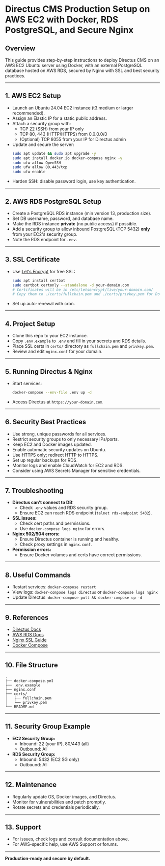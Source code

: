 # Directus CMS Production Setup on AWS EC2 with Docker, RDS PostgreSQL, and Secure Nginx

## Overview
This guide provides step-by-step instructions to deploy Directus CMS on an AWS EC2 Ubuntu server using Docker, with an external PostgreSQL database hosted on AWS RDS, secured by Nginx with SSL and best security practices.

---

## 1. AWS EC2 Setup
- Launch an Ubuntu 24.04 EC2 instance (t3.medium or larger recommended).
- Assign an Elastic IP for a static public address.
- Attach a security group with:
  - TCP 22 (SSH) from your IP only
  - TCP 80, 443 (HTTP/HTTPS) from 0.0.0.0/0
  - (Optional) TCP 8055 from your IP for Directus admin
- Update and secure the server:
  ```bash
  sudo apt update && sudo apt upgrade -y
  sudo apt install docker.io docker-compose nginx -y
  sudo ufw allow OpenSSH
  sudo ufw allow 80,443/tcp
  sudo ufw enable
  ```
- Harden SSH: disable password login, use key authentication.

---

## 2. AWS RDS PostgreSQL Setup
- Create a PostgreSQL RDS instance (min version 13, production size).
- Set DB username, password, and database name.
- Make the RDS instance **private** (no public access) if possible.
- Add a security group to allow inbound PostgreSQL (TCP 5432) **only** from your EC2's security group.
- Note the RDS endpoint for `.env`.

---

## 3. SSL Certificate
- Use [Let's Encrypt](https://letsencrypt.org/) for free SSL:
  ```bash
  sudo apt install certbot
  sudo certbot certonly --standalone -d your-domain.com
  # Certificates will be in /etc/letsencrypt/live/your-domain.com/
  # Copy them to ./certs/fullchain.pem and ./certs/privkey.pem for Docker
  ```
- Set up auto-renewal with cron.

---

## 4. Project Setup
- Clone this repo to your EC2 instance.
- Copy `.env.example` to `.env` and fill in your secrets and RDS details.
- Place SSL certs in `certs/` directory as `fullchain.pem` and `privkey.pem`.
- Review and edit `nginx.conf` for your domain.

---

## 5. Running Directus & Nginx
- Start services:
  ```bash
  docker-compose --env-file .env up -d
  ```
- Access Directus at `https://your-domain.com`.

---

## 6. Security Best Practices
- Use strong, unique passwords for all services.
- Restrict security groups to only necessary IPs/ports.
- Keep EC2 and Docker images updated.
- Enable automatic security updates on Ubuntu.
- Use HTTPS only; redirect HTTP to HTTPS.
- Set up regular backups for RDS.
- Monitor logs and enable CloudWatch for EC2 and RDS.
- Consider using AWS Secrets Manager for sensitive credentials.

---

## 7. Troubleshooting
- **Directus can't connect to DB:**
  - Check `.env` values and RDS security group.
  - Ensure EC2 can reach RDS endpoint (`telnet rds-endpoint 5432`).
- **SSL issues:**
  - Check cert paths and permissions.
  - Use `docker-compose logs nginx` for errors.
- **Nginx 502/504 errors:**
  - Ensure Directus container is running and healthy.
  - Check proxy settings in `nginx.conf`.
- **Permission errors:**
  - Ensure Docker volumes and certs have correct permissions.

---

## 8. Useful Commands
- Restart services: `docker-compose restart`
- View logs: `docker-compose logs directus` or `docker-compose logs nginx`
- Update Directus: `docker-compose pull && docker-compose up -d`

---

## 9. References
- [Directus Docs](https://docs.directus.io/)
- [AWS RDS Docs](https://docs.aws.amazon.com/rds/)
- [Nginx SSL Guide](https://nginx.org/en/docs/http/configuring_https_servers.html)
- [Docker Compose](https://docs.docker.com/compose/)

---

## 10. File Structure
```
.
├── docker-compose.yml
├── .env.example
├── nginx.conf
├── certs/
│   ├── fullchain.pem
│   └── privkey.pem
└── README.md
```

---

## 11. Security Group Example
- **EC2 Security Group:**
  - Inbound: 22 (your IP), 80/443 (all)
  - Outbound: All
- **RDS Security Group:**
  - Inbound: 5432 (EC2 SG only)
  - Outbound: All

---

## 12. Maintenance
- Regularly update OS, Docker images, and Directus.
- Monitor for vulnerabilities and patch promptly.
- Rotate secrets and credentials periodically.

---

## 13. Support
- For issues, check logs and consult documentation above.
- For AWS-specific help, use AWS Support or forums.

---

**Production-ready and secure by default.**
